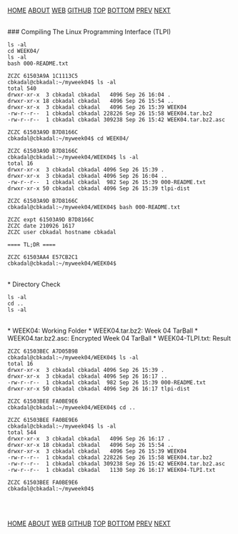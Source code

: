 ---
---

[HOME](index.md)
[ABOUT](README.md)
[WEB](https://osp4diss.vlsm.org/)
[GITHUB](/https://github.com/os2xx/osp4diss)
[TOP](#)
[BOTTOM](#endofpage)
[PREV](W04.md)
[NEXT](W04-02.md)

<br>
### Compiling The Linux Programming Interface (TLPI)

```
ls -al
cd WEEK04/
ls -al
bash 000-README.txt

```

```
ZCZC 61503A9A 1C1113C5
cbkadal@cbkadal:~/myweek04$ ls -al
total 540
drwxr-xr-x  3 cbkadal cbkadal   4096 Sep 26 16:04 .
drwxr-xr-x 18 cbkadal cbkadal   4096 Sep 26 15:54 ..
drwxr-xr-x  3 cbkadal cbkadal   4096 Sep 26 15:39 WEEK04
-rw-r--r--  1 cbkadal cbkadal 228226 Sep 26 15:58 WEEK04.tar.bz2
-rw-r--r--  1 cbkadal cbkadal 309238 Sep 26 15:42 WEEK04.tar.bz2.asc

ZCZC 61503A9D B7D8166C
cbkadal@cbkadal:~/myweek04$ cd WEEK04/

ZCZC 61503A9D B7D8166C
cbkadal@cbkadal:~/myweek04/WEEK04$ ls -al
total 16
drwxr-xr-x  3 cbkadal cbkadal 4096 Sep 26 15:39 .
drwxr-xr-x  3 cbkadal cbkadal 4096 Sep 26 16:04 ..
-rw-r--r--  1 cbkadal cbkadal  982 Sep 26 15:39 000-README.txt
drwxr-xr-x 50 cbkadal cbkadal 4096 Sep 26 15:39 tlpi-dist

ZCZC 61503A9D B7D8166C
cbkadal@cbkadal:~/myweek04/WEEK04$ bash 000-README.txt

ZCZC expt 61503A9D B7D8166C
ZCZC date 210926 1617
ZCZC user cbkadal hostname cbkadal

==== TL;DR ====

ZCZC 61503AA4 E57CB2C1
cbkadal@cbkadal:~/myweek04/WEEK04$

```

<br>
* Directory Check
<br>

```
ls -al
cd ..
ls -al

```

<br>
* WEEK04: Working Folder
* WEEK04.tar.bz2: Week 04 TarBall
* WEEK04.tar.bz2.asc: Encrypted Week 04 TarBall
* WEEK04-TLPI.txt: Result
<br>

```
ZCZC 61503BEC A7D05B98
cbkadal@cbkadal:~/myweek04/WEEK04$ ls -al
total 16
drwxr-xr-x  3 cbkadal cbkadal 4096 Sep 26 15:39 .
drwxr-xr-x  3 cbkadal cbkadal 4096 Sep 26 16:17 ..
-rw-r--r--  1 cbkadal cbkadal  982 Sep 26 15:39 000-README.txt
drwxr-xr-x 50 cbkadal cbkadal 4096 Sep 26 16:17 tlpi-dist

ZCZC 61503BEE FA0BE9E6
cbkadal@cbkadal:~/myweek04/WEEK04$ cd ..

ZCZC 61503BEE FA0BE9E6
cbkadal@cbkadal:~/myweek04$ ls -al
total 544
drwxr-xr-x  3 cbkadal cbkadal   4096 Sep 26 16:17 .
drwxr-xr-x 18 cbkadal cbkadal   4096 Sep 26 15:54 ..
drwxr-xr-x  3 cbkadal cbkadal   4096 Sep 26 15:39 WEEK04
-rw-r--r--  1 cbkadal cbkadal 228226 Sep 26 15:58 WEEK04.tar.bz2
-rw-r--r--  1 cbkadal cbkadal 309238 Sep 26 15:42 WEEK04.tar.bz2.asc
-rw-r--r--  1 cbkadal cbkadal   1130 Sep 26 16:17 WEEK04-TLPI.txt

ZCZC 61503BEE FA0BE9E6
cbkadal@cbkadal:~/myweek04$

```

<br id="endofpage"><br>

[HOME](index.md)
[ABOUT](README.md)
[WEB](https://osp4diss.vlsm.org/)
[GITHUB](/https://github.com/os2xx/osp4diss)
[TOP](#)
[BOTTOM](#endofpage)
[PREV](W04.md)
[NEXT](W04-02.md)
<br>

